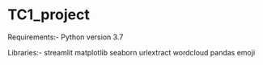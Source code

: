 # TC1_project

Requirements:-
Python version 3.7

Libraries:-
streamlit
matplotlib
seaborn
urlextract
wordcloud
pandas
emoji


